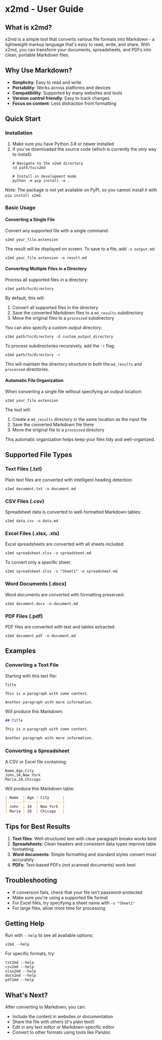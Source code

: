 # x2md - User Guide

## What is x2md?

x2md is a simple tool that converts various file formats into Markdown - a lightweight markup language that's easy to read, write, and share. With x2md, you can transform your documents, spreadsheets, and PDFs into clean, portable Markdown files.

## Why Use Markdown?

- **Simplicity**: Easy to read and write
- **Portability**: Works across platforms and devices
- **Compatibility**: Supported by many websites and tools
- **Version control friendly**: Easy to track changes
- **Focus on content**: Less distraction from formatting

## Quick Start

### Installation

1. Make sure you have Python 3.8 or newer installed
2. If you've downloaded the source code (which is currently the only way to install):
   ```
   # Navigate to the x2md directory
   cd path/to/x2md
   
   # Install in development mode
   python -m pip install -e .
   ```

Note: The package is not yet available on PyPI, so you cannot install it with `pip install x2md`.

### Basic Usage

#### Converting a Single File

Convert any supported file with a single command:

```
x2md your_file.extension
```

The result will be displayed on screen. To save to a file, add `-o output.md`:

```
x2md your_file.extension -o result.md
```

#### Converting Multiple Files in a Directory

Process all supported files in a directory:

```
x2md path/to/directory
```

By default, this will:
1. Convert all supported files in the directory
2. Save the converted Markdown files to a `md_results` subdirectory
3. Move the original files to a `processed` subdirectory

You can also specify a custom output directory:

```
x2md path/to/directory -d custom_output_directory
```

To process subdirectories recursively, add the `-r` flag:

```
x2md path/to/directory -r
```

This will maintain the directory structure in both the `md_results` and `processed` directories.

#### Automatic File Organization

When converting a single file without specifying an output location:

```
x2md your_file.extension
```

The tool will:
1. Create a `md_results` directory in the same location as the input file
2. Save the converted Markdown file there
3. Move the original file to a `processed` directory

This automatic organization helps keep your files tidy and well-organized.

## Supported File Types

### Text Files (.txt)
Plain text files are converted with intelligent heading detection:
```
x2md document.txt -o document.md
```

### CSV Files (.csv)
Spreadsheet data is converted to well-formatted Markdown tables:
```
x2md data.csv -o data.md
```

### Excel Files (.xlsx, .xls)
Excel spreadsheets are converted with all sheets included:
```
x2md spreadsheet.xlsx -o spreadsheet.md
```

To convert only a specific sheet:
```
x2md spreadsheet.xlsx -s "Sheet1" -o spreadsheet.md
```

### Word Documents (.docx)
Word documents are converted with formatting preserved:
```
x2md document.docx -o document.md
```

### PDF Files (.pdf)
PDF files are converted with text and tables extracted:
```
x2md document.pdf -o document.md
```

## Examples

### Converting a Text File
Starting with this text file:
```
Title

This is a paragraph with some content.

Another paragraph with more information.
```

Will produce this Markdown:
```markdown
## Title

This is a paragraph with some content.

Another paragraph with more information.
```

### Converting a Spreadsheet
A CSV or Excel file containing:
```
Name,Age,City
John,34,New York
Maria,28,Chicago
```

Will produce this Markdown table:
```markdown
| Name  | Age | City      |
|-------|-----|-----------|
| John  | 34  | New York  |
| Maria | 28  | Chicago   |
```

## Tips for Best Results

1. **Text files**: Well-structured text with clear paragraph breaks works best
2. **Spreadsheets**: Clean headers and consistent data types improve table formatting
3. **Word documents**: Simple formatting and standard styles convert most accurately
4. **PDFs**: Text-based PDFs (not scanned documents) work best

## Troubleshooting

- If conversion fails, check that your file isn't password-protected
- Make sure you're using a supported file format
- For Excel files, try specifying a sheet name with `-s "Sheet1"`
- For large files, allow more time for processing

## Getting Help

Run with `--help` to see all available options:
```
x2md --help
```

For specific formats, try:
```
txt2md --help
csv2md --help
xlsx2md --help
docx2md --help
pdf2md --help
```

## What's Next?

After converting to Markdown, you can:
- Include the content in websites or documentation
- Share the file with others (it's plain text!)
- Edit in any text editor or Markdown-specific editor
- Convert to other formats using tools like Pandoc
